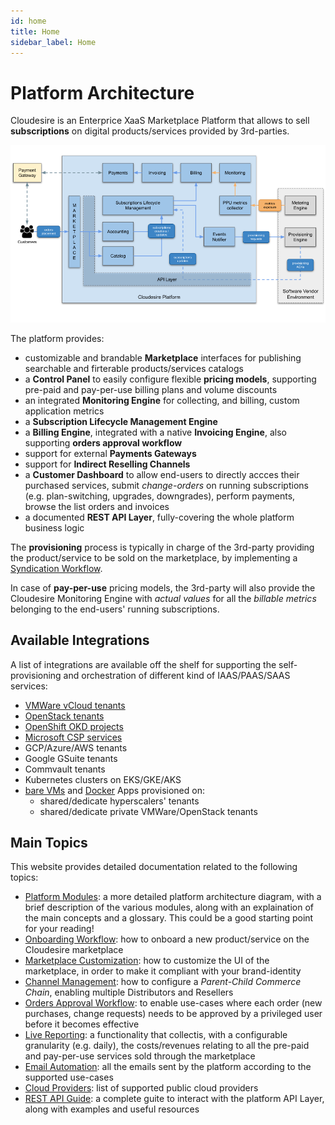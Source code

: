 ```yaml
---
id: home
title: Home
sidebar_label: Home
---
```

# Platform Architecture

Cloudesire is an Enterprice XaaS Marketplace Platform that allows to sell 
**subscriptions** on digital products/services provided by 3rd-parties.

![cloudesire architecture](assets/platform/Cloudesire-schema-simplified.png)

The platform provides:
- customizable and brandable **Marketplace** interfaces for publishing 
  searchable and firterable products/services catalogs
- a **Control Panel** to easily configure flexible **pricing models**, 
  supporting pre-paid and pay-per-use billing plans and volume discounts
- an integrated **Monitoring Engine** for collecting, and billing, custom
  application metrics
- a **Subscription Lifecycle Management Engine**
- a **Billing Engine**, integrated with a native **Invoicing Engine**,
  also supporting **orders approval workflow**
- support for external **Payments Gateways**
- support for **Indirect Reselling Channels** 
- a **Customer Dashboard** to allow end-users to directly accces their 
  purchased services, submit *change-orders* on running subscriptions 
  (e.g. plan-switching, upgrades, downgrades), perform payments, browse 
  the list orders and invoices
- a documented **REST API Layer**, fully-covering the whole platform
  business logic
  
The **provisioning** process is typically in charge of the 3rd-party
providing the product/service to be sold on the marketplace, by 
implementing a [Syndication Workflow](syndication.md).

In case of **pay-per-use** pricing models, the 3rd-party will also
provide the Cloudesire Monitoring Engine with *actual values*
for all the *billable metrics* belonging to the end-users' running 
subscriptions.

## Available Integrations

A list of integrations are available off the shelf for supporting 
the self-provisioning and orchestration of different kind of 
IAAS/PAAS/SAAS services:
- [VMWare vCloud tenants](modules-vcloud.md)
- [OpenStack tenants](modules-openstack.md)
- [OpenShift OKD projects](modules-okd.md)
- [Microsoft CSP services](csp-product.md)
- GCP/Azure/AWS tenants
- Google GSuite tenants
- Commvault tenants
- Kubernetes clusters on EKS/GKE/AKS
- [bare VMs](vm.md) and [Docker](docker.md) Apps provisioned on:
  - shared/dedicate hyperscalers' tenants
  - shared/dedicate private VMWare/OpenStack tenants

## Main Topics

This website provides detailed documentation related to the following
topics:

- [Platform Modules](pletform.md): a more detailed platform architecture
  diagram, with a brief description of the various modules, along with an 
  explaination of the main concepts and a glossary. 
  This could be a good starting point for your reading!
- [Onboarding Workflow](onboarding.md): how to onboard a new product/service 
  on the Cloudesire marketplace
- [Marketplace Customization](marketplace.md): how to customize the UI of
  the marketplace, in order to make it compliant with your brand-identity 
- [Channel Management](channel.md): how to configure a *Parent-Child Commerce
  Chain*, enabling multiple Distributors and Resellers
- [Orders Approval Workflow](approval-workflow.md): to enable use-cases where
  each order (new purchases, change requests) needs to be approved by a 
  privileged user before it becomes effective
- [Live Reporting](live-reportin.md): a functionality that collectis, with 
  a configurable granularity (e.g. daily), the costs/revenues relating 
  to all the pre-paid and pay-per-use services sold through the marketplace
- [Email Automation](emails.md): all the emails sent by the platform according to
  the supported use-cases
- [Cloud Providers](clouds.md): list of supported public cloud providers
- [REST API Guide](api.md): a complete guite to interact with the platform
  API Layer, along with examples and useful resources
